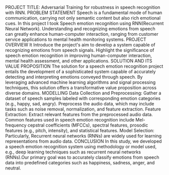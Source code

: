 PROJECT TITLE: Adversarial Training for robustness in speech recognition with RNN.
PROBLEM STATEMENT
Speech is a fundamental mode of human communication, 
carrying not only semantic content but also rich emotional cues.
In this project I took Speech emotion recognition using RNN(Recurrent Neural Network). Understanding and recognizing emotions from speech can greatly enhance human-computer interaction, ranging from customer service applications to mental health 
monitoring systems.
PROJECT OVERVIEW
                 It Introduce the project's aim to develop a system capable of recognizing emotions from speech signals. Highlight the significance of speech emotion recognition in improving human-computer interaction, mental health assessment, and other applications.
SOLUTION AND ITS VALUE PROPOSITION
         The solution for a speech emotion recognition project entails the development of a sophisticated system capable of accurately detecting and interpreting emotions conveyed through speech. By leveraging advanced machine learning algorithms and signal processing techniques, this solution offers a transformative value proposition across diverse domains.
MODELLING
            Data Collection and Preprocessing: Gather a dataset of speech samples labeled with corresponding emotion categories (e.g., happy, sad, angry). Preprocess the audio data, which may include tasks such as noise removal, normalization, and feature extraction.
             Feature Extraction: Extract relevant features from the preprocessed audio data. Common features used in speech emotion recognition include Mel-frequency cepstral coefficients (MFCCs), spectral features, prosodic features (e.g., pitch, intensity), and statistical features.
              Model Selection: Particularly, Recurrent neural networks (RNNs) are widely used for learning representations from audio data.
CONCLUSION
      In this study, we developed a speech emotion recognition system using methodology or model used, e.g., deep learning techniques such as recurrent neural networks (RNNs).Our primary goal was to accurately classify emotions from speech data into predefined categories such as happiness, sadness, anger, and neutral.
  
